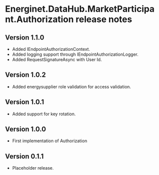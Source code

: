 # Energinet.DataHub.MarketParticipant.Authorization release notes

## Version 1.1.0

- Added IEndpointAuthorizationContext.
- Added logging support through IEndpointAuthorizationLogger.
- Added RequestSignatureAsync with User Id.

## Version 1.0.2

- Added energysupplier role validation for access validation.

## Version 1.0.1

- Added support for key rotation.

## Version 1.0.0

- First implementation of Authorization

## Version 0.1.1

- Placeholder release.
